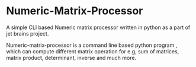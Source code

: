 # Numeric-Matrix-Processor

A simple CLI based Numeric matrix processor written in python as a part of jet brains project.

Numeric-matrix-processor is a  command line based python program , which can compute different matrix operation for e.g, sum of matrices, matrix product, determinant, inverse and much more.
